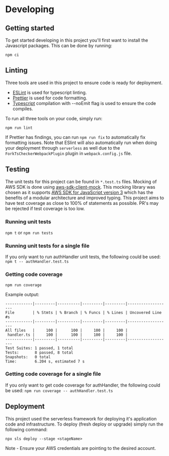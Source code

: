 # Developing

## Getting started

To get started developing in this project you'll first want to install the Javascript packages.
This can be done by running:

```
npm ci
```

## Linting

Three tools are used in this project to ensure code is ready for deployment.

- [ESLint](https://eslint.org/) is used for typescript linting.
- [Prettier](https://prettier.io/) is used for code formatting.
- [Typescript](https://www.typescriptlang.org/docs/handbook/compiler-options.html) compilation with --noEmit flag is used to ensure the code compiles.

To run all three tools on your code, simply run:

```
npm run lint
```

If Prettier has findings, you can run `npm run fix` to automatically fix formatting issues.
Note that ESlint will also automatically run when doing your deployment through `serverless` as well due to the `ForkTsCheckerWebpackPlugin` plugin in `webpack.config.js` file.

## Testing

The unit tests for this project can be found in `*.test.ts` files.
Mocking of AWS SDK is done using [aws-sdk-client-mock](https://github.com/m-radzikowski/aws-sdk-client-mock). This mocking library was chosen as it supports [AWS SDK for JavaScript version 3](https://docs.aws.amazon.com/sdk-for-javascript/v3/developer-guide/welcome.html) which has the benefits of a modular architecture and improved typing.
This project aims to have test coverage as close to 100% of statements as possible. PR's may be rejected if test coverage is too low.

### Running unit tests

`npm t` or `npm run tests`

### Running unit tests for a single file

If you only want to run authHandler unit tests, the following could be used:
`npm t -- authHandler.test.ts`

### Getting code coverage

`npm run coverage`

Example output:

```
------------|---------|----------|---------|---------|-------------------
File        | % Stmts | % Branch | % Funcs | % Lines | Uncovered Line #s
------------|---------|----------|---------|---------|-------------------
All files   |     100 |      100 |     100 |     100 |
 handler.ts |     100 |      100 |     100 |     100 |
------------|---------|----------|---------|---------|-------------------
Test Suites: 1 passed, 1 total
Tests:       8 passed, 8 total
Snapshots:   0 total
Time:        6.204 s, estimated 7 s
```

### Getting code coverage for a single file

If you only want to get code coverage for authHandler, the following could be used:
`npm run coverage -- authHandler.test.ts `

## Deployment

This project used the serverless framework for deploying it's application code and infrastructure. To deploy (fresh deploy or upgrade) simply run the following command:

```
npx sls deploy --stage <stageName>
```

Note - Ensure your AWS credentials are pointing to the desired account.
